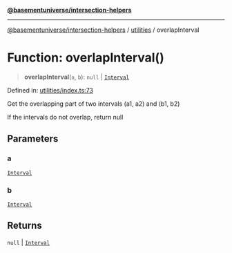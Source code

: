 [**@basementuniverse/intersection-helpers**](../../README.md)

***

[@basementuniverse/intersection-helpers](../../README.md) / [utilities](../README.md) / overlapInterval

# Function: overlapInterval()

> **overlapInterval**(`a`, `b`): `null` \| [`Interval`](../types/type-aliases/Interval.md)

Defined in: [utilities/index.ts:73](https://github.com/basementuniverse/intersection-helpers/blob/d942e5cf9ee51dc3854d6fbfe1d84a7ecd83c1ca/src/utilities/index.ts#L73)

Get the overlapping part of two intervals (a1, a2) and (b1, b2)

If the intervals do not overlap, return null

## Parameters

### a

[`Interval`](../types/type-aliases/Interval.md)

### b

[`Interval`](../types/type-aliases/Interval.md)

## Returns

`null` \| [`Interval`](../types/type-aliases/Interval.md)
